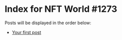 # Index for NFT World #1273
Posts will be displayed in the order below:

- [Your first post](./001-first.md)

